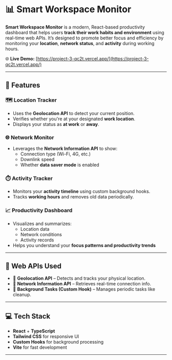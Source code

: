 # 📊 Smart Workspace Monitor

**Smart Workspace Monitor** is a modern, React-based productivity dashboard that helps users **track their work habits and environment** using real-time web APIs. It’s designed to promote better focus and efficiency by monitoring your **location**, **network status**, and **activity** during working hours.

🌐 **Live Demo:** [https://project-3-qc2t.vercel.app/](https://project-3-qc2t.vercel.app/)

---

## 🚀 Features

### 🗺️ Location Tracker
- Uses the **Geolocation API** to detect your current position.
- Verifies whether you're at your designated **work location**.
- Displays your status as **at work** or **away**.

### 🌐 Network Monitor
- Leverages the **Network Information API** to show:
  - Connection type (Wi-Fi, 4G, etc.)
  - Downlink speed
  - Whether **data saver mode** is enabled

### ⏱️ Activity Tracker
- Monitors your **activity timeline** using custom background hooks.
- Tracks **working hours** and removes old data periodically.

### 📈 Productivity Dashboard
- Visualizes and summarizes:
  - Location data
  - Network conditions
  - Activity records
- Helps you understand your **focus patterns and productivity trends**

---

## 🧠 Web APIs Used

- 📍 **Geolocation API** – Detects and tracks your physical location.
- 📶 **Network Information API** – Retrieves real-time connection info.
- 🔁 **Background Tasks (Custom Hook)** – Manages periodic tasks like cleanup.

---

## 💻 Tech Stack

- **React** + **TypeScript**
- **Tailwind CSS** for responsive UI
- **Custom Hooks** for background processing
- **Vite** for fast development

---

